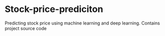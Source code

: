 # Stock-price-prediciton
Predicting stock price using machine learning and deep learning. Contains project source code
